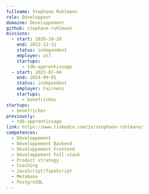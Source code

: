 ```yaml
---
fullname: Stephane Ruhlmann
role: Développeur
domaine: Développement
github: stephane-ruhlmann
missions:
  - start: 2020-10-28
    end: 2022-12-31
    status: independent
    employer: ut7
    startups:
      - tdb-apprentissage
  - start: 2023-07-04
    end: 2024-09-01
    status: independent
    employer: Fairness
    startups:
      - benefriches
startups:
  - benefriches
previously:
  - tdb-apprentissage
link: https://www.linkedin.com/in/stephane-ruhlmann/
competences:
  - Développement
  - Développement Backend
  - Développement Frontend
  - Développement Full-stack
  - Product strategy
  - Coaching
  - JavaScript/TypeScript
  - Metabase
  - PostgreSQL
---
```

